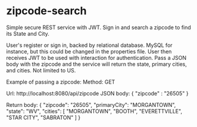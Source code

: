 # zipcode-search

Simple secure REST service with JWT. Sign in and search a zipcode to find its State and City.

User's register or sign in, backed by relational database. MySQL for instance, but this could be changed in the properties file.
User then receives JWT to be used with interaction for authentication.
Pass a JSON body with the zipcode and the service will return the state, primary cities, and cities. Not limited to US.



Example of passing a zipcode:
Method: GET

Url: http://localhost:8080/api/zipcode 
JSON body: 
{
    "zipcode" : "26505"
}


Return body:
{
    "zipcode": "26505",
    "primaryCity": "MORGANTOWN",
    "state": "WV",
    "cities": [
        "MORGANTOWN",
        "BOOTH",
        "EVERETTVILLE",
        "STAR CITY",
        "SABRATON"
    ]
}

